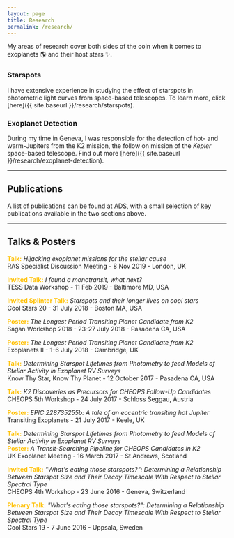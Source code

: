 ```yaml
---
layout: page
title: Research
permalink: /research/
---
```


My areas of research cover both sides of the coin when it comes to exoplanets :earth_americas: and their host stars :sparkles:.

### Starspots
I have extensive experience in studying the effect of starspots in photometric light curves from space-based telescopes. To learn more, click [here]({{ site.baseurl }}/research/starspots).

### Exoplanet Detection
During my time in Geneva, I was responsible for the detection of hot- and warm-Jupiters from the K2 mission, the follow on mission of the *Kepler* space-based telescope. Find out more [here]({{ site.baseurl }}/research/exoplanet-detection).

---
## Publications

A list of publications can be found at [ADS](https://ui.adsabs.harvard.edu/public-libraries/yNm3bQfHR02zed4zQfDkgA), with a small selection of key publications available in the two sections above.

---
## Talks & Posters

<span style="color:#ffc000">**Talk:**</span> *Hijacking exoplanet missions for the stellar cause*\
RAS Specialist Discussion Meeting - 8 Nov 2019 - London, UK

<span style="color:#ffc000">**Invited Talk:**</span> *I found a monotransit, what next?*\
TESS Data Workshop - 11 Feb 2019 - Baltimore MD, USA

<span style="color:#ffc000">**Invited Splinter Talk:**</span> *Starspots and their longer lives on cool stars*\
Cool Stars 20 - 31 July 2018 - Boston MA, USA

<span style="color:#ffc000">**Poster:**</span> *The Longest Period Transiting Planet Candidate from K2*\
Sagan Workshop 2018 - 23-27 July 2018 - Pasadena CA, USA

<span style="color:#ffc000">**Poster:**</span> *The Longest Period Transiting Planet Candidate from K2*\
Exoplanets II - 1-6 July 2018 - Cambridge, UK

<span style="color:#ffc000">**Talk:**</span> *Determining Starspot Lifetimes from Photometry to feed Models of Stellar Activity in Exoplanet RV Surveys*\
Know Thy Star, Know Thy Planet - 12 October 2017 - Pasadena CA, USA

<span style="color:#ffc000">**Talk:**</span> *K2 Discoveries as Precursors for CHEOPS Follow-Up Candidates*\
CHEOPS 5th Workshop - 24 July 2017 - Schloss Seggau, Austria

<span style="color:#ffc000">**Poster:**</span> *EPIC 228735255b: A tale of an eccentric transiting hot Jupiter*\
Transiting Exoplanets - 21 July 2017 - Keele, UK

<span style="color:#ffc000">**Talk:**</span> *Determining Starspot Lifetimes from Photometry to feed Models of Stellar Activity in Exoplanet RV Surveys*\
<span style="color:#ffc000">**Poster:**</span> *A Transit-Searching Pipeline for CHEOPS Candidates in K2*\
UK Exoplanet Meeting - 16 March 2017 - St Andrews, Scotland

<span style="color:#ffc000">**Invited Talk:**</span> *"What's eating those starspots?": Determining a Relationship Between Starspot Size and Their Decay Timescale With Respect to Stellar Spectral Type*\
CHEOPS 4th Workshop - 23 June 2016 - Geneva, Switzerland

<span style="color:#ffc000">**Plenary Talk:**</span> *"What's eating those starspots?": Determining a Relationship Between Starspot Size and Their Decay Timescale With Respect to Stellar Spectral Type*\
Cool Stars 19 - 7 June 2016 - Uppsala, Sweden

